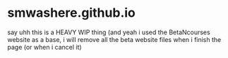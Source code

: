 # smwashere.github.io
say uhh this is a HEAVY WIP thing (and yeah i used the BetaNcourses website as a base, i will remove all the beta website files when i finish the page (or when i cancel it)
